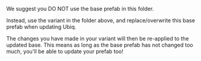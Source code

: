 We suggest you DO NOT use the base prefab in this folder. 

Instead, use the variant in the folder above, and replace/overwrite this base prefab when updating Ubiq.

The changes you have made in your variant will then be re-applied to the updated base. This means as long as the base prefab has not changed too much, you'll be able to update your prefab too!